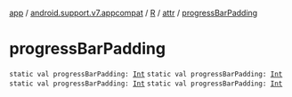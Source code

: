 [app](../../../index.md) / [android.support.v7.appcompat](../../index.md) / [R](../index.md) / [attr](index.md) / [progressBarPadding](.)

# progressBarPadding

`static val progressBarPadding: `[`Int`](https://kotlinlang.org/api/latest/jvm/stdlib/kotlin/-int/index.html)
`static val progressBarPadding: `[`Int`](https://kotlinlang.org/api/latest/jvm/stdlib/kotlin/-int/index.html)
`static val progressBarPadding: `[`Int`](https://kotlinlang.org/api/latest/jvm/stdlib/kotlin/-int/index.html)
`static val progressBarPadding: `[`Int`](https://kotlinlang.org/api/latest/jvm/stdlib/kotlin/-int/index.html)